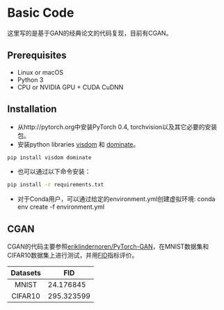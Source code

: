 # Basic Code
这里写的是基于GAN的经典论文的代码复现，目前有CGAN。

## Prerequisites
- Linux or macOS
- Python 3
- CPU or NVIDIA GPU + CUDA CuDNN

## Installation
- 从http://pytorch.org中安装PyTorch 0.4, torchvision以及其它必要的安装包。
- 安装python libraries [visdom](https://github.com/facebookresearch/visdom) 和 [dominate](https://github.com/Knio/dominate)。
```bash
pip install visdom dominate
```
- 也可以通过以下命令安装：
```bash
pip install -r requirements.txt
```
- 对于Conda用户，可以通过给定的environment.yml创建虚拟环境:
conda env create -f environment.yml

## CGAN
CGAN的代码主要参照[eriklindernoren/PyTorch-GAN](https://github.com/eriklindernoren/PyTorch-GAN/blob/master/implementations/cgan/cgan.py)，在MNIST数据集和CIFAR10数据集上进行测试，并用[FID](https://github.com/mseitzer/pytorch-fid)指标评价。

|Datasets                              |FID                                 |
|:------------------------------------:|------------------------------------|
|MNIST                                 |24.176845                           |
|CIFAR10                               |295.323599                          |

